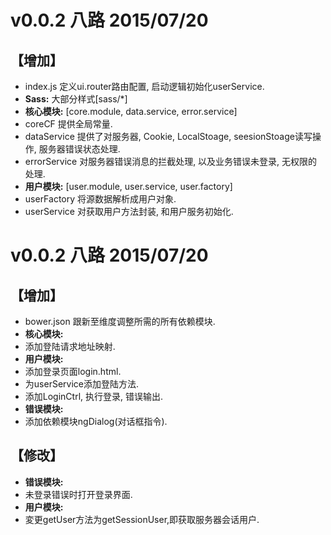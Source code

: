 # v0.0.2 八路 2015/07/20
## 【增加】
 - index.js 定义ui.router路由配置, 启动逻辑初始化userService.
 - **Sass:** 大部分样式[sass/*] 
 - **核心模块:** [core.module, data.service, error.service]
  - coreCF 提供全局常量.
  - dataService 提供了对服务器, Cookie, LocalStoage, seesionStoage读写操作, 服务器错误状态处理.
  - errorService 对服务器错误消息的拦截处理, 以及业务错误未登录, 无权限的处理.
 - **用户模块:** [user.module, user.service, user.factory]
  - userFactory 将源数据解析成用户对象.
  - userService 对获取用户方法封装, 和用户服务初始化.

# v0.0.2 八路 2015/07/20
## 【增加】
 - bower.json 跟新至维度调整所需的所有依赖模块.
 - **核心模块:**
  - 添加登陆请求地址映射.
 - **用户模块:**
  - 添加登录页面login.html.
  - 为userService添加登陆方法.
  - 添加LoginCtrl, 执行登录, 错误输出.
 - **错误模块:**
  - 添加依赖模块ngDialog(对话框指令). 

## 【修改】
 - **错误模块:**
  - 未登录错误时打开登录界面.
 - **用户模块:**
  - 変更getUser方法为getSessionUser,即获取服务器会话用户.


